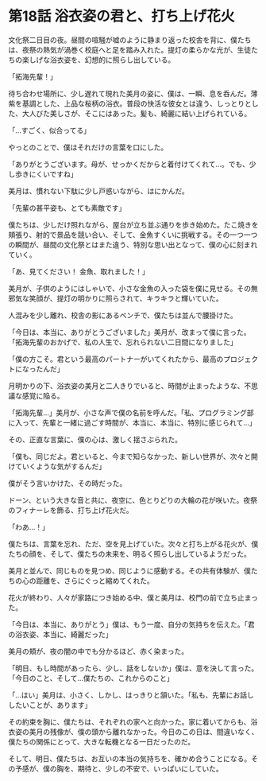 # 第18話 浴衣姿の君と、打ち上げ花火

文化祭二日目の夜。昼間の喧騒が嘘のように静まり返った校舎を背に、僕たちは、夜祭の熱気が渦巻く校庭へと足を踏み入れた。提灯の柔らかな光が、生徒たちの楽しげな浴衣姿を、幻想的に照らし出している。

「拓海先輩！」

待ち合わせ場所に、少し遅れて現れた美月の姿に、僕は、一瞬、息を呑んだ。薄紫を基調とした、上品な桜柄の浴衣。普段の快活な彼女とは違う、しっとりとした、大人びた美しさが、そこにはあった。髪も、綺麗に結い上げられている。

「…すごく、似合ってる」

やっとのことで、僕はそれだけの言葉を口にした。

「ありがとうございます。母が、せっかくだからと着付けてくれて…。でも、少し歩きにくいですね」

美月は、慣れない下駄に少し戸惑いながら、はにかんだ。

「先輩の甚平姿も、とても素敵です」

僕たちは、少しだけ照れながら、屋台が立ち並ぶ通りを歩き始めた。たこ焼きを頬張り、射的で景品を競い合い、そして、金魚すくいに挑戦する。その一つ一つの瞬間が、昼間の文化祭とはまた違う、特別な思い出となって、僕の心に刻まれていく。

「あ、見てください！ 金魚、取れました！」

美月が、子供のようにはしゃいで、小さな金魚の入った袋を僕に見せる。その無邪気な笑顔が、提灯の明かりに照らされて、キラキラと輝いていた。

人混みを少し離れ、校舎の影にあるベンチで、僕たちは並んで腰掛けた。

「今日は、本当に、ありがとうございました」美月が、改まって僕に言った。「拓海先輩のおかげで、私の人生で、忘れられない二日間になりました」

「僕の方こそ。君という最高のパートナーがいてくれたから、最高のプロジェクトになったんだ」

月明かりの下、浴衣姿の美月と二人きりでいると、時間が止まったような、不思議な感覚に陥る。

「拓海先輩…」美月が、小さな声で僕の名前を呼んだ。「私、プログラミング部に入って、先輩と一緒に過ごす時間が、本当に、本当に、特別に感じられて…」

その、正直な言葉に、僕の心は、激しく揺さぶられた。

「僕も、同じだよ。君といると、今まで知らなかった、新しい世界が、次々と開けていくような気がするんだ」

僕がそう言いかけた、その時だった。

ドーン、という大きな音と共に、夜空に、色とりどりの大輪の花が咲いた。夜祭のフィナーレを飾る、打ち上げ花火だ。

「わあ…！」

僕たちは、言葉を忘れ、ただ、空を見上げていた。次々と打ち上がる花火が、僕たちの顔を、そして、僕たちの未来を、明るく照らし出しているようだった。

美月と並んで、同じものを見つめ、同じように感動する。その共有体験が、僕たちの心の距離を、さらにぐっと縮めてくれた。

花火が終わり、人々が家路につき始める中、僕と美月は、校門の前で立ち止まった。

「今日は、本当に、ありがとう」僕は、もう一度、自分の気持ちを伝えた。「君の浴衣姿、本当に、綺麗だった」

美月の頬が、夜の闇の中でも分かるほど、赤く染まった。

「明日、もし時間があったら、少し、話をしないか」僕は、意を決して言った。「今日のこと、そして…僕たちの、これからのこと」

「…はい」美月は、小さく、しかし、はっきりと頷いた。「私も、先輩にお話ししたいことが、あります」

その約束を胸に、僕たちは、それぞれの家へと向かった。家に着いてからも、浴衣姿の美月の残像が、僕の頭から離れなかった。今日のこの日は、間違いなく、僕たちの関係にとって、大きな転機となる一日だったのだ。

そして、明日、僕たちは、お互いの本当の気持ちを、確かめ合うことになる。その予感が、僕の胸を、期待と、少しの不安で、いっぱいにしていた。
